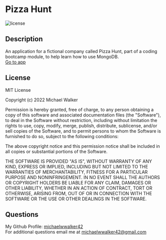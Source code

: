 # Pizza Hunt
  ![license](https://img.shields.io/badge/license-MIT-orange.svg)

  ## Description
  An application for a fictional company called Pizza Hunt, part of a coding bootcamp module, to help learn how to use MongoDB.   
  [Go to app](https://secret-dawn-34872.herokuapp.com/)

  ## License
  MIT License

  Copyright (c) 2022 Michael Walker

  Permission is hereby granted, free of charge, to any person obtaining a copy of this software and associated documentation files (the "Software"), to deal in the Software   without restriction, including without limitation the rights to use, copy, modify, merge, publish, distribute, sublicense, and/or sell copies of the Software, and to permit   persons to whom the Software is furnished to do so, subject to the following conditions:

  The above copyright notice and this permission notice shall be included in all copies or substantial portions of the Software.

  THE SOFTWARE IS PROVIDED "AS IS", WITHOUT WARRANTY OF ANY KIND, EXPRESS OR IMPLIED, INCLUDING BUT NOT LIMITED TO THE WARRANTIES OF MERCHANTABILITY, FITNESS FOR A PARTICULAR   PURPOSE AND NONINFRINGEMENT. IN NO EVENT SHALL THE AUTHORS OR COPYRIGHT HOLDERS BE LIABLE FOR ANY CLAIM, DAMAGES OR OTHER LIABILITY, WHETHER IN AN ACTION OF CONTRACT, TORT OR   OTHERWISE, ARISING FROM, OUT OF OR IN CONNECTION WITH THE SOFTWARE OR THE USE OR OTHER DEALINGS IN THE SOFTWARE. 

  ## Questions
  My Github Profile: [michaelwwalker42](https://github.com/michaelwwalker42)  
  For additional questions email me at michaelwwalker42@gmail.com  
